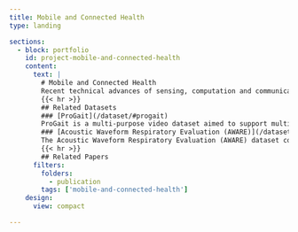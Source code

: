 ```yaml
---
title: Mobile and Connected Health
type: landing

sections:
  - block: portfolio
    id: project-mobile-and-connected-health
    content:
      text: |
        # Mobile and Connected Health
        Recent technical advances of sensing, computation and communication on mobile and embedded devices, such as smartphones and wearables, highlights the possibility of pervasive monitoring and unobtrusive diagnostics of various acute or chronic diseases, as convenient yet low-cost alternatives of medical-grade methods without any involvement of clinicians. Our research aims to fully unleash such potential of today’s mobile and embedded devices towards accurate, efficient yet cost-effective solutions to mobile and connected health, by employing modern AI tools and developing new AI algorithms to properly extract biomarkers from the mobile sensory data and provide sufficient interpretability to the extracted biomarkers. Currently, our integrated sensing and AI systems have been widely applied to various clinical applications including pulmonary telemedicine, post-discharge heart failure risk evaluation and mitigation, and orthopedic disease evaluation.
        {{< hr >}}
        ## Related Datasets
        ### [ProGait](/dataset/#progait)
        ProGait is a multi-purpose video dataset aimed to support multiple vision tasks on prosthesis users, including Video Object Segmentation, 2D Human Pose Estimation, and Gait Analysis. ProGait provides 412 video clips from four above-knee amputees when testing multiple newly-fitted prosthetic legs through walking trials, and depicts the presence, contours, poses, and gait patterns of human subjects with transfemoral prosthetic legs.
        ### [Acoustic Waveform Respiratory Evaluation (AWARE)](/dataset/#aware)
        The Acoustic Waveform Respiratory Evaluation (AWARE) dataset consists of a group of human airway measurements, produced by our integrated AI and sensing systems for smart pulmonary telemedicine.
        {{< hr >}}
        ## Related Papers
      filters:
        folders:
          - publication
        tags: ['mobile-and-connected-health']
    design:
      view: compact

---
```

